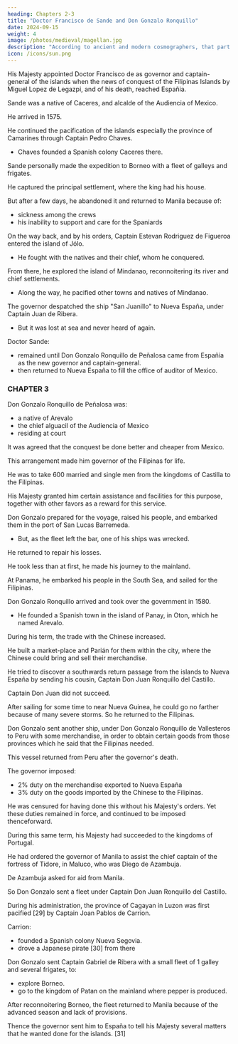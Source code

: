 ```yaml
---
heading: Chapters 2-3
title: "Doctor Francisco de Sande and Don Gonzalo Ronquillo"
date: 2024-09-15
weight: 4
image: /photos/medieval/magellan.jpg
description: "According to ancient and modern cosmographers, that part of the world called Asia has adjacent to it a multitude of greater and lesser islands"
icon: /icons/sun.png
---
```




His Majesty appointed Doctor Francisco de  as governor and captain-general of the islands when the news of conquest of the Filipinas Islands by Miguel Lopez de Legazpi, and of his death, reached Españia.

Sande was a native of Caceres, and alcalde of the Audiencia of Mexico.

He arrived in 1575.
<!-- went to the islands and took over his government in  -->

He continued the pacification of the islands especially the province of Camarines through Captain Pedro Chaves.
- Chaves founded a Spanish colony Caceres there. 
<!-- - Chaves often came to blows with the natives, until he conquered them and received their submission.  called the city of -->

Sande personally made the expedition to Borneo with a fleet of galleys and frigates.

 <!-- [27] which he used to attack and capture the enemy's fleet which had come out to meet him. -->

He captured the principal settlement, where the king had his house.

But after a few days, he abandoned it and returned to Manila because of:
- sickness among the crews
- his inability to support and care for the Spaniards

On the way back, and by his orders, Captain Estevan Rodriguez de Figueroa entered the island of Jólo.
- He fought with the natives and their chief, whom he conquered.

<!-- - The latter submitted to the name of his Majesty.  -->

From there, he explored the island of Mindanao, reconnoitering its river and chief settlements. 
- Along the way, he pacified other towns and natives of Mindanao.

<!-- , who had been , to friendship and alliance with the Spaniards. -->

The governor despatched the ship "San Juanillo" to Nueva España, under Captain Juan de Ribera.
- But it was lost at sea and never heard of again.

Doctor Sande:
- remained until Don Gonzalo Ronquillo de Peñalosa came from Españia as the new governor and captain-general.
- then returned to Nueva España to fill the office of auditor of Mexico.

<!-- Of the administration of Don Gonzalo Ronquillo de Peñalosa, and of Diego Ronquillo, who filled the office because of the former's death. -->


### CHAPTER 3

<!-- Many accounts had reached his Majesty's court concerning the affairs of the Filipinas which needed to be supplied with settlers and soldiers to pacify them. -->

Don Gonzalo Ronquillo de Peñalosa was:
- a native of Arevalo
- the chief alguacil of the Audiencia of Mexico
- residing at court

It was agreed that the conquest be done better and cheaper from Mexico.

 <!-- and at less cost to the royal exchequer.  -->

This arrangement made him governor of the Filipinas for life.

He was to take 600 married and single men from the kingdoms of Castilla to the Filipinas.

His Majesty granted him certain assistance and facilities for this purpose, together with other favors as a reward for this service.

Don Gonzalo prepared for the voyage, raised his people, and embarked them in the port of San Lucas Barremeda.
- But, as the fleet left the bar, one of his ships was wrecked.

He returned to repair his losses.

He took less than at first, he made his journey to the mainland.

At Panama, he embarked his people in the South Sea, and sailed for the Filipinas. 

Don Gonzalo Ronquillo arrived and took over the government in 1580.
- He founded a Spanish town in the island of Panay, in Oton, which he named Arevalo. 

During his term, the trade with the Chinese increased.

He built a market-place and Parián for them within the city, where the Chinese could bring and sell their merchandise. 

He tried to discover a southwards return passage from the islands to Nueva España by sending his cousin, Captain Don Juan Ronquillo del Castillo.

Captain Don Juan did not succeed. 

After sailing for some time to near Nueva Guinea, he could go no farther because of many severe storms. So he returned to the Filipinas.

Don Gonzalo sent another ship, under Don Gonzalo Ronquillo de Vallesteros to Peru with some merchandise, in order to obtain certain goods from those provinces which he said that the Filipinas needed.

This vessel returned from Peru after the governor's death. 

The governor imposed:
- 2% duty on the merchandise exported to Nueva España
- 3% duty on the goods imported by the Chinese to the Filipinas. 

He was censured for having done this without his Majesty's orders. Yet these duties remained in force, and continued to be imposed thenceforward.

During this same term, his Majesty had succeeded to the kingdoms of Portugal.

He had ordered the governor of Manila to assist the chief captain of the fortress of Tidore, in Maluco, who was Diego de Azambuja.

De Azambuja asked for aid from Manila.

So Don Gonzalo sent a fleet under Captain Don Juan Ronquillo del Castillo. 

<!-- , for the expedition and conquest of the island of Terrenate. But after reaching Maluco, the expedition did not succeed in its object. [28] 

From then on, supplies of men and provisions continued to be sent from the Filipinas to the fortress of Tidore. -->

During his administration, the province of Cagayan in Luzon was first pacified [29] by Captain Joan Pablos de Carrion.

Carrion:
- founded a Spanish colony Nueva Segovia. 
- drove a Japanese pirate [30] from there 

<!-- place, who had seized the port with some ships, and fortified himself there. -->

Don Gonzalo sent Captain Gabriel de Ribera with a small fleet of 1 galley and several frigates, to:
- explore Borneo.
- go to the kingdom of Patan on the mainland where pepper is produced. 

After reconnoitering Borneo, the fleet returned to Manila because of the advanced season and lack of provisions. 

Thence the governor sent him to España to tell his Majesty several matters that he wanted done for the islands. [31] 

